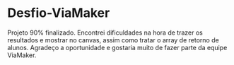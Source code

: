 # Desfio-ViaMaker

Projeto 90% finalizado.
Encontrei dificuldades na hora de trazer os resultados e mostrar no canvas, assim como tratar o array de retorno de alunos.
Agradeço a oportunidade e gostaria muito de fazer parte da equipe ViaMaker.
